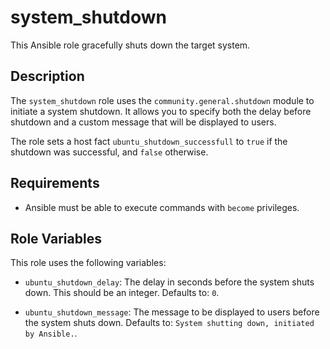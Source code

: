# system_shutdown

This Ansible role gracefully shuts down the target system.

## Description

The `system_shutdown` role uses the `community.general.shutdown` module to initiate a system shutdown. It allows you to specify both the delay before shutdown and a custom message that will be displayed to users.

The role sets a host fact `ubuntu_shutdown_successfull` to `true` if the shutdown was successful, and `false` otherwise.

## Requirements

- Ansible must be able to execute commands with `become` privileges.

## Role Variables

This role uses the following variables:

- `ubuntu_shutdown_delay`: The delay in seconds before the system shuts down. This should be an integer. Defaults to: `0`.

- `ubuntu_shutdown_message`: The message to be displayed to users before the system shuts down. Defaults to: `System shutting down, initiated by Ansible.`.
